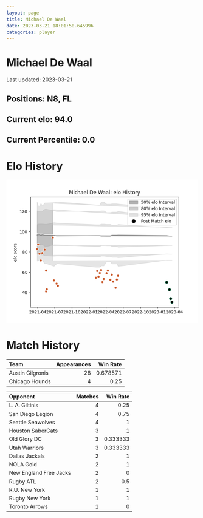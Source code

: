 ```yaml
---  
layout: page  
title: Michael De Waal  
date: 2023-03-21 18:01:50.645996  
categories: player  
---
```

# Michael De Waal


Last updated: 2023-03-21
## Positions: N8, FL

## Current elo: 94.0

## Current Percentile: 0.0

# Elo History


![elo history](history_MichaelDeWaal.png)
# Match History


| Team             |   Appearances |   Win Rate |
|:-----------------|--------------:|-----------:|
| Austin Gilgronis |            28 |   0.678571 |
| Chicago Hounds   |             4 |   0.25     |

| Opponent               |   Matches |   Win Rate |
|:-----------------------|----------:|-----------:|
| L. A. Giltinis         |         4 |   0.25     |
| San Diego Legion       |         4 |   0.75     |
| Seattle Seawolves      |         4 |   1        |
| Houston SaberCats      |         3 |   1        |
| Old Glory DC           |         3 |   0.333333 |
| Utah Warriors          |         3 |   0.333333 |
| Dallas Jackals         |         2 |   1        |
| NOLA Gold              |         2 |   1        |
| New England Free Jacks |         2 |   0        |
| Rugby ATL              |         2 |   0.5      |
| R.U. New York          |         1 |   1        |
| Rugby New York         |         1 |   1        |
| Toronto Arrows         |         1 |   0        |